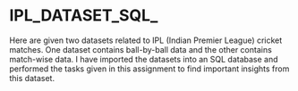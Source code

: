# IPL_DATASET_SQL_
Here are given two datasets related to IPL (Indian Premier League) cricket matches. One dataset contains ball-by-ball data and the other contains match-wise data. I have imported the datasets into an SQL database and performed the tasks given in this assignment to find important insights from this dataset.
